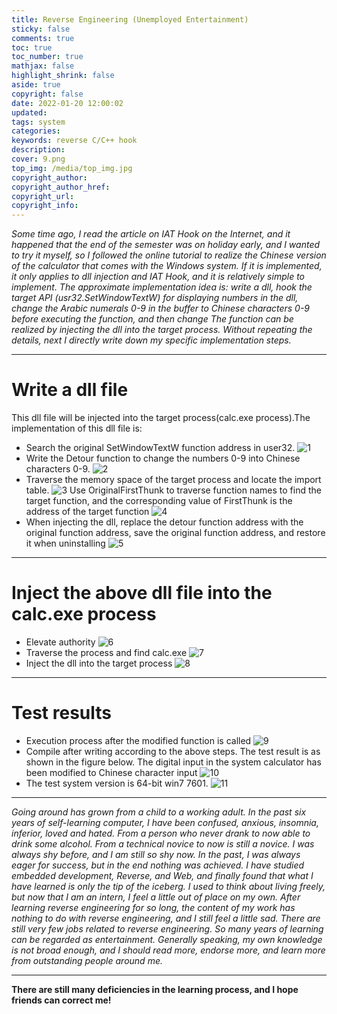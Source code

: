 ```yaml
---
title: Reverse Engineering (Unemployed Entertainment)
sticky: false
comments: true
toc: true
toc_number: true
mathjax: false
highlight_shrink: false
aside: true
copyright: false
date: 2022-01-20 12:00:02
updated:
tags: system
categories:
keywords: reverse C/C++ hook
description:
cover: 9.png
top_img: /media/top_img.jpg
copyright_author:
copyright_author_href:
copyright_url:
copyright_info:
---
```


*Some time ago, I read the article on IAT Hook on the Internet, and it happened that the end of the semester was on holiday early, and I wanted to try it myself, so I followed the online tutorial to realize the Chinese version of the calculator that comes with the Windows system. If it is implemented, it only applies to dll injection and IAT Hook, and it is relatively simple to implement.*
*The approximate implementation idea is: write a dll, hook the target API (usr32.SetWindowTextW) for displaying numbers in the dll, change the Arabic numerals 0-9 in the buffer to Chinese characters 0-9 before executing the function, and then change The function can be realized by injecting the dll into the target process. Without repeating the details, next I directly write down my specific implementation steps.*

---

# Write a dll file
This dll file will be injected into the target process(calc.exe process).The implementation of this dll file is:
- Search the original SetWindowTextW function address in user32.
![1](1.png)
- Write the Detour function to change the numbers 0-9 into Chinese characters 0-9.
![2](2.png)
- Traverse the memory space of the target process and locate the import table.
![3](3.png)
Use OriginalFirstThunk to traverse function names to find the target function, and the corresponding value of FirstThunk is the address of the target function
![4](4.png)
- When injecting the dll, replace the detour function address with the original function address, save the original function address, and restore it when uninstalling
![5](5.png)

---

# Inject the above dll file into the calc.exe process
- Elevate authority
![6](6.png)
- Traverse the process and find calc.exe
![7](7.png)
- Inject the dll into the target process
![8](8.png)

---

# Test results
- Execution process after the modified function is called
![9](9.png)
- Compile after writing according to the above steps. The test result is as shown in the figure below. The digital input in the system calculator has been modified to Chinese character input
![10](10.png)
- The test system version is 64-bit win7 7601.
![11](11.png)

---

*Going around has grown from a child to a working adult. In the past six years of self-learning computer, I have been confused, anxious, insomnia, inferior, loved and hated. From a person who never drank to now able to drink some alcohol. From a technical novice to now is still a novice. I was always shy before, and I am still so shy now. In the past, I was always eager for success, but in the end nothing was achieved. I have studied embedded development, Reverse, and Web, and finally found that what I have learned is only the tip of the iceberg. I used to think about living freely, but now that I am an intern, I feel a little out of place on my own. After learning reverse engineering for so long, the content of my work has nothing to do with reverse engineering, and I still feel a little sad. There are still very few jobs related to reverse engineering. So many years of learning can be regarded as entertainment. Generally speaking, my own knowledge is not broad enough, and I should read more, endorse more, and learn more from outstanding people around me.*

---

**There are still many deficiencies in the learning process, and I hope friends can correct me!**
